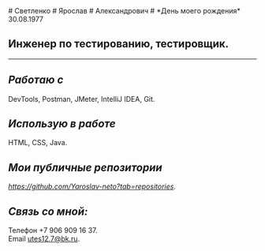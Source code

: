  <image src="IMG_8745.jpg" alt="" align="left">
  # Светленко        
  # Ярослав            
  # Александрович               
  # *День моего рождения*  
 30.08.1977

 ## Инженер по тестированию, тестировщик.  
_________________________________________  
 ## *Работаю с*  
 DevTools, Postman, JMeter, IntelliJ IDEA, Git.
 ## *Использую в работе*  
 HTML, CSS, Java.  
 ## *Мои публичные репозитории*   
 *https://github.com/Yaroslav-neto?tab=repositories.*   

 ## *Связь со мной:*  
 Телефон +7 906 909 16 37.  
 Email utes12.7@bk.ru.   

